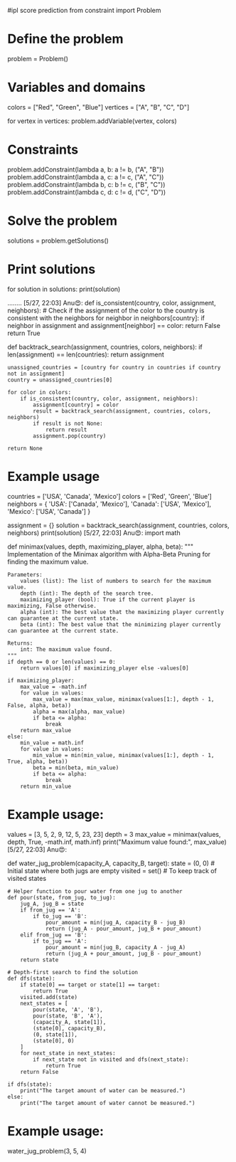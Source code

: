 #ipl score prediction
from constraint import Problem

# Define the problem
problem = Problem()

# Variables and domains
colors = ["Red", "Green", "Blue"]
vertices = ["A", "B", "C", "D"]

for vertex in vertices:
    problem.addVariable(vertex, colors)

# Constraints
problem.addConstraint(lambda a, b: a != b, ("A", "B"))
problem.addConstraint(lambda a, c: a != c, ("A", "C"))
problem.addConstraint(lambda b, c: b != c, ("B", "C"))
problem.addConstraint(lambda c, d: c != d, ("C", "D"))

# Solve the problem
solutions = problem.getSolutions()

# Print solutions
for solution in solutions:
    print(solution)

........
[5/27, 22:03] Anu😍: def is_consistent(country, color, assignment, neighbors):
    # Check if the assignment of the color to the country is consistent with the neighbors
    for neighbor in neighbors[country]:
        if neighbor in assignment and assignment[neighbor] == color:
            return False
    return True

def backtrack_search(assignment, countries, colors, neighbors):
    if len(assignment) == len(countries):
        return assignment
    
    unassigned_countries = [country for country in countries if country not in assignment]
    country = unassigned_countries[0]
    
    for color in colors:
        if is_consistent(country, color, assignment, neighbors):
            assignment[country] = color
            result = backtrack_search(assignment, countries, colors, neighbors)
            if result is not None:
                return result
            assignment.pop(country)
    
    return None

# Example usage
countries = ['USA', 'Canada', 'Mexico']
colors = ['Red', 'Green', 'Blue']
neighbors = {
    'USA': ['Canada', 'Mexico'],
    'Canada': ['USA', 'Mexico'],
    'Mexico': ['USA', 'Canada']
}

assignment = {}
solution = backtrack_search(assignment, countries, colors, neighbors)
print(solution)
[5/27, 22:03] Anu😍: import math






def minimax(values, depth, maximizing_player, alpha, beta):
    """
    Implementation of the Minimax algorithm with Alpha-Beta Pruning for finding the maximum value.
    
    Parameters:
        values (list): The list of numbers to search for the maximum value.
        depth (int): The depth of the search tree.
        maximizing_player (bool): True if the current player is maximizing, False otherwise.
        alpha (int): The best value that the maximizing player currently can guarantee at the current state.
        beta (int): The best value that the minimizing player currently can guarantee at the current state.
        
    Returns:
        int: The maximum value found.
    """
    if depth == 0 or len(values) == 0:
        return values[0] if maximizing_player else -values[0]

    if maximizing_player:
        max_value = -math.inf
        for value in values:
            max_value = max(max_value, minimax(values[1:], depth - 1, False, alpha, beta))
            alpha = max(alpha, max_value)
            if beta <= alpha:
                break
        return max_value
    else:
        min_value = math.inf
        for value in values:
            min_value = min(min_value, minimax(values[1:], depth - 1, True, alpha, beta))
            beta = min(beta, min_value)
            if beta <= alpha:
                break
        return min_value

# Example usage:
values = [3, 5, 2, 9, 12, 5, 23, 23]
depth = 3
max_value = minimax(values, depth, True, -math.inf, math.inf)
print("Maximum value found:", max_value)
[5/27, 22:03] Anu😍:


def water_jug_problem(capacity_A, capacity_B, target):
    state = (0, 0)  # Initial state where both jugs are empty
    visited = set()  # To keep track of visited states

    # Helper function to pour water from one jug to another
    def pour(state, from_jug, to_jug):
        jug_A, jug_B = state
        if from_jug == 'A':
            if to_jug == 'B':
                pour_amount = min(jug_A, capacity_B - jug_B)
                return (jug_A - pour_amount, jug_B + pour_amount)
        elif from_jug == 'B':
            if to_jug == 'A':
                pour_amount = min(jug_B, capacity_A - jug_A)
                return (jug_A + pour_amount, jug_B - pour_amount)
        return state

    # Depth-first search to find the solution
    def dfs(state):
        if state[0] == target or state[1] == target:
            return True
        visited.add(state)
        next_states = [
            pour(state, 'A', 'B'),
            pour(state, 'B', 'A'),
            (capacity_A, state[1]),
            (state[0], capacity_B),
            (0, state[1]),
            (state[0], 0)
        ]
        for next_state in next_states:
            if next_state not in visited and dfs(next_state):
                return True
        return False

    if dfs(state):
        print("The target amount of water can be measured.")
    else:
        print("The target amount of water cannot be measured.")

# Example usage:
water_jug_problem(3, 5, 4)
